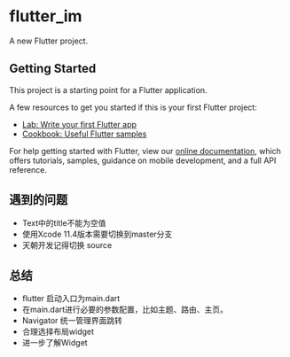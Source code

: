# flutter_im

A new Flutter project.

## Getting Started

This project is a starting point for a Flutter application.

A few resources to get you started if this is your first Flutter project:

- [Lab: Write your first Flutter app](https://flutter.dev/docs/get-started/codelab)
- [Cookbook: Useful Flutter samples](https://flutter.dev/docs/cookbook)

For help getting started with Flutter, view our
[online documentation](https://flutter.dev/docs), which offers tutorials,
samples, guidance on mobile development, and a full API reference.

## 遇到的问题
- Text中的title不能为空值
- 使用Xcode 11.4版本需要切换到master分支
- 天朝开发记得切换 source

## 总结
- flutter 启动入口为main.dart
- 在main.dart进行必要的参数配置，比如主题、路由、主页。
- Navigator 统一管理界面跳转
- 合理选择布局widget
- 进一步了解Widget
